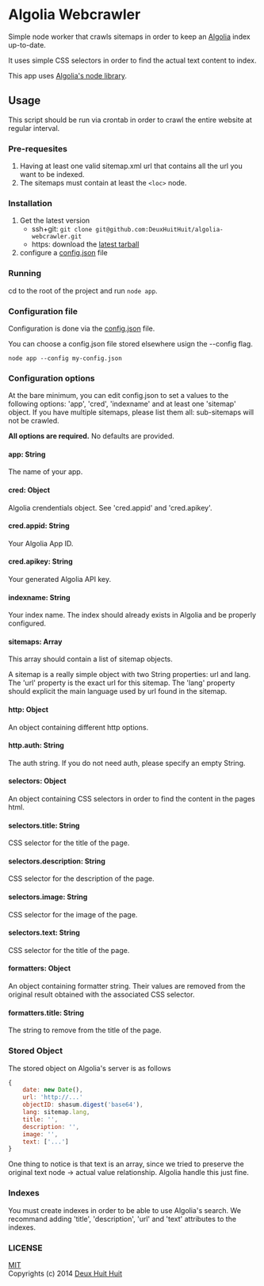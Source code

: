 # Algolia Webcrawler

Simple node worker that crawls sitemaps in order to keep an [Algolia](https://www.algolia.com/) index up-to-date.

It uses simple CSS selectors in order to find the actual text content to index.

This app uses [Algolia's node library](https://github.com/algolia/algoliasearch-client-node).

## Usage

This script should be run via crontab in order to crawl the entire website at regular interval.

### Pre-requesites

1. Having at least one valid sitemap.xml url that contains all the url you want to be indexed.
2. The sitemaps must contain at least the `<loc>` node.

### Installation

1. Get the latest version
	- ssh+git: `git clone git@github.com:DeuxHuitHuit/algolia-webcrawler.git`
	- https: download the [latest tarball](https://github.com/DeuxHuitHuit/algolia-webcrawler/releases)
2. configure a [config.json](#configuration-file) file

### Running

cd to the root of the project and run
`node app`.

### Configuration file

Configuration is done via the
[config.json](https://github.com/DeuxHuitHuit/algolia-webcrawler/blob/master/config.json) file.

You can choose a config.json file stored elsewhere usign the --config flag.

`node app --config my-config.json`

### Configuration options

At the bare minimum, you can edit config.json to set a values to the following options: 
'app', 'cred', 'indexname' and at least one 'sitemap' object.
If you have multiple sitemaps, please list them all: 
sub-sitemaps will not be crawled.

**All options are required.** No defaults are provided.

#### app: String

The name of your app.

#### cred: Object

Algolia crendentials object. See 'cred.appid' and 'cred.apikey'.

#### cred.appid: String

Your Algolia App ID.

#### cred.apikey: String

Your generated Algolia API key.

#### indexname: String

Your index name. The index should already exists in Algolia and be properly configured.

#### sitemaps: Array<Sitemap>

This array should contain a list of sitemap objects.

A sitemap is a really simple object with two String properties: url and lang. The 'url' property
is the exact url for this sitemap. The 'lang' property should explicit the main language used
by url found in the sitemap.

#### http: Object

An object containing different http options.

#### http.auth: String

The auth string. If you do not need auth, please specify an empty String.

#### selectors: Object

An object containing CSS selectors in order to find the content in the pages html.

#### selectors.title: String

CSS selector for the title of the page.

#### selectors.description: String

CSS selector for the description of the page.

#### selectors.image: String

CSS selector for the image of the page.

#### selectors.text: String

CSS selector for the title of the page.

#### formatters: Object

An object containing formatter string. Their values are removed from the original result obtained
with the associated CSS selector.

#### formatters.title: String

The string to remove from the title of the page.


### Stored Object

The stored object on Algolia's server is as follows

````js
{
	date: new Date(),
	url: 'http://...'
	objectID: shasum.digest('base64'),
	lang: sitemap.lang,
	title: '',
	description: '',
	image: '',
	text: ['...']
}
````

One thing to notice is that text is an array, since we tried to preserve the original text
node -> actual value relationship. Algolia handle this just fine.

### Indexes

You must create indexes in order to be able to use Algolia's search.
We recommand adding 'title', 'description', 'url' and 'text' attributes to the indexes.


### LICENSE

[MIT](http://deuxhuithuit.mit-license.org)    
Copyrights (c) 2014 [Deux Huit Huit](http://deuxhuithuit.com)
